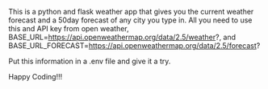 This is a python and flask weather app that gives you the current weather forecast and a 50day forecast of any city you type in. 
All you need to use this and API key from open weather, BASE_URL=https://api.openweathermap.org/data/2.5/weather?, and BASE_URL_FORECAST=https://api.openweathermap.org/data/2.5/forecast?

Put this information in a .env file and give it a try.

Happy Coding!!!

